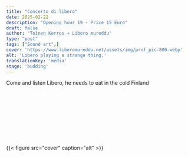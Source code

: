 ```yaml
---
title: "Concerto di libero"
date: 2025-02-22
description: "Opening hour 19 - Price 15 Euro"
draft: false
author: "Toinen Kerros + Libero mureddu"
type: "post"
tags: ["Sound art",]
cover: 'https://www.liberomureddu.net/assets/img/prof_pic-800.webp'
alt: 'Libero playing a strange thing.'
translationKey: 'media'
stage: 'budding'
---
```


Come and listen Libero, he needs to eat in the cold Finland 

<div style="margin: 10rem 0;"></div>

{{< figure src="cover" caption="alt" >}}



